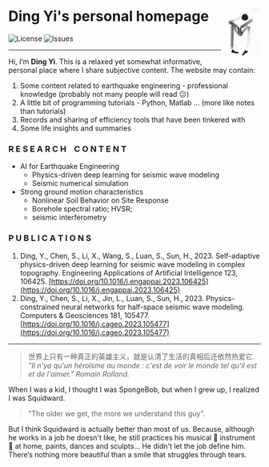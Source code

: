 # Ding Yi's personal homepage <img src="static/images/web/readme_icon.svg" align="right" alt="logo" height="100" style="border: none; float: right;">

![License](https://img.shields.io/badge/license-CC%20BY--NC--SA%204.0-blue.svg)
![Issues](https://img.shields.io/github/issues/leovan/leovan.me.svg)

---
Hi, I’m **Ding Yi**.  This is a relaxed yet somewhat informative, personal place where I share subjective content. The website may contain:

1. Some content related to earthquake engineering - professional knowledge (probably not many people will read 😑)
2. A little bit of programming tutorials - Python, Matlab ... (more like notes than tutorials)
3. Records and sharing of efficiency tools that have been tinkered with
4. Some life insights and summaries

### R E S E A R C H    C O N T E N T
+ AI for Earthquake Engineering
	+ Physics-driven deep learning for seismic wave modeling
	+ Seismic numerical simulation
+ Strong ground motion characteristics
	+ Nonlinear Soil Behavior on Site Response
	+ Borehole spectral ratio; HVSR;
	+ seismic interferometry
	
### P U B L I C A T I O N S
1. Ding, Y., Chen, S., Li, X., Wang, S., Luan, S., Sun, H., 2023. Self-adaptive physics-driven deep learning for seismic wave modeling in complex topography. Engineering Applications of Artificial Intelligence 123, 106425. [https://doi.org/10.1016/j.engappai.2023.106425](https://doi.org/10.1016/j.engappai.2023.106425)
2. Ding, Y., Chen, S., Li, X., Jin, L., Luan, S., Sun, H., 2023. Physics-constrained neural networks for half-space seismic wave modeling. Computers & Geosciences 181, 105477. [https://doi.org/10.1016/j.cageo.2023.105477](https://doi.org/10.1016/j.cageo.2023.105477)

--- 
> 世界上只有一种真正的英雄主义，就是认清了生活的真相后还依然热爱它.     
> _"Il n'ya qu'un héroïsme au monde : c'est de voir le monde tel qu'il est et de l'aimer." Romain Rolland._  


When I was a kid, I thought I was SpongeBob, but when I grew up, I realized I was Squidward. 

> "The older we get, the more we understand this guy". 

But I think Squidward is actually better than most of us. Because, although he works in a job he doesn't like, he still practices his musical 🎼 instrument 🎻 at home, paints, dances and sculpts... He didn't let the job define him. There’s nothing more beautiful than a smile that struggles through tears.